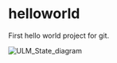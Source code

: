 # helloworld
First hello world project for git.

![ULM_State_diagram](https://user-images.githubusercontent.com/124626713/228410956-ff1ae892-15bf-4843-a286-0ad61e5d6b4d.png)
